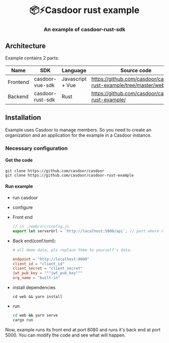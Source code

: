 <h1 align="center" style="border-bottom: none;">📦⚡️Casdoor rust example</h1>
<h3 align="center">An example of casdoor-rust-sdk</h3>

## Architecture

Example contains 2 parts:

| Name     | SDK              | Language         | Source code                                                     |
| -------- | ---------------- | ---------------- | --------------------------------------------------------------- |
| Frontend | casdoor-vue-sdk  | Javascript + Vue | https://github.com/casdoor/casdoor-rust-example/tree/master/web |
| Backend  | casdoor-rust-sdk | Rust             | https://github.com/casdoor/casdoor-rust-example/                |

## Installation

Example uses Casdoor to manage members. So you need to create an organization and an application for the example in a Casdoor instance.

### Necessary configuration

#### Get the code

```shell
git clone https://github.com/casdoor/casdoor
git clone https://github.com/casdoor/casdoor-rust-example
```

#### Run example

- run casdoor
- configure
- Front end

  ```js
  // in ./web/src/config.js
  export let serverUrl = `http://localhost:5000/api`; // port where rust(backend) runs
  ```

- Back end(conf.toml):

  ```toml
  # all demo data, plz replace them to yourself's data.

  endpoint = "http://localhost:8000"
  client_id = "client_id"
  client_secret = "client_secret"
  jwt_pub_key = """jwt_pub_key"""
  org_name = "built-in"
  ```

- install dependencies

  ```shell
  cd web && yarn install
  ```

- run

  ```bash
  cd web && yarn serve
  cargo run
  ```

Now, example runs its front end at port 8080 and runs it's back end at port 5000. You can modify the code and see what will happen.
